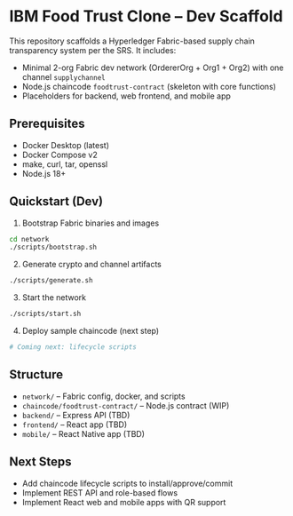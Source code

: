 # IBM Food Trust Clone – Dev Scaffold

This repository scaffolds a Hyperledger Fabric-based supply chain transparency system per the SRS. It includes:

- Minimal 2-org Fabric dev network (OrdererOrg + Org1 + Org2) with one channel `supplychannel`
- Node.js chaincode `foodtrust-contract` (skeleton with core functions)
- Placeholders for backend, web frontend, and mobile app

## Prerequisites
- Docker Desktop (latest)
- Docker Compose v2
- make, curl, tar, openssl
- Node.js 18+

## Quickstart (Dev)
1) Bootstrap Fabric binaries and images
```bash
cd network
./scripts/bootstrap.sh
```

2) Generate crypto and channel artifacts
```bash
./scripts/generate.sh
```

3) Start the network
```bash
./scripts/start.sh
```

4) Deploy sample chaincode (next step)
```bash
# Coming next: lifecycle scripts
```

## Structure
- `network/` – Fabric config, docker, and scripts
- `chaincode/foodtrust-contract/` – Node.js contract (WIP)
- `backend/` – Express API (TBD)
- `frontend/` – React app (TBD)
- `mobile/` – React Native app (TBD)

## Next Steps
- Add chaincode lifecycle scripts to install/approve/commit
- Implement REST API and role-based flows
- Implement React web and mobile apps with QR support
